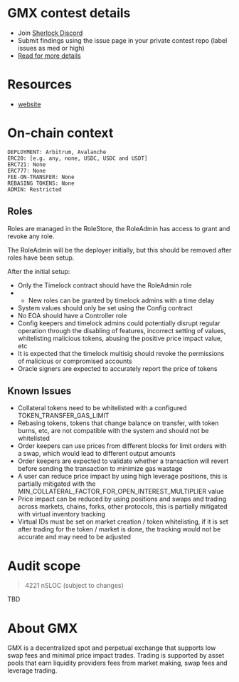# GMX contest details

- Join [Sherlock Discord](https://discord.gg/MABEWyASkp)
- Submit findings using the issue page in your private contest repo (label issues as med or high)
- [Read for more details](https://docs.sherlock.xyz/audits/watsons)

# Resources

- [website](https://gmx.io/#/)

# On-chain context

```
DEPLOYMENT: Arbitrum, Avalanche
ERC20: [e.g. any, none, USDC, USDC and USDT]
ERC721: None
ERC777: None
FEE-ON-TRANSFER: None
REBASING TOKENS: None
ADMIN: Restricted
```

## Roles

Roles are managed in the RoleStore, the RoleAdmin has access to grant and revoke any role.

The RoleAdmin will be the deployer initially, but this should be removed after roles have been setup.

After the initial setup:

- Only the Timelock contract should have the RoleAdmin role
- - New roles can be granted by timelock admins with a time delay
- System values should only be set using the Config contract
- No EOA should have a Controller role
- Config keepers and timelock admins could potentially disrupt regular operation through the disabling of features, incorrect setting of values, whitelisting malicious tokens, abusing the positive price impact value, etc
- It is expected that the timelock multisig should revoke the permissions of malicious or compromised accounts
- Oracle signers are expected to accurately report the price of tokens

## Known Issues

- Collateral tokens need to be whitelisted with a configured TOKEN_TRANSFER_GAS_LIMIT
- Rebasing tokens, tokens that change balance on transfer, with token burns, etc, are not compatible with the system and should not be whitelisted
- Order keepers can use prices from different blocks for limit orders with a swap, which would lead to different output amounts
- Order keepers are expected to validate whether a transaction will revert before sending the transaction to minimize gas wastage
- A user can reduce price impact by using high leverage positions, this is partially mitigated with the MIN_COLLATERAL_FACTOR_FOR_OPEN_INTEREST_MULTIPLIER value
- Price impact can be reduced by using positions and swaps and trading across markets, chains, forks, other protocols, this is partially mitigated with virtual inventory tracking
- Virtual IDs must be set on market creation / token whitelisting, if it is set after trading for the token / market is done, the tracking would not be accurate and may need to be adjusted

## 

# Audit scope

> 4221 nSLOC (subject to changes)

TBD

# About GMX

GMX is a decentralized spot and perpetual exchange that supports low swap fees and minimal price impact trades. Trading is supported by asset pools that earn liquidity providers fees from market making, swap fees and leverage trading.

